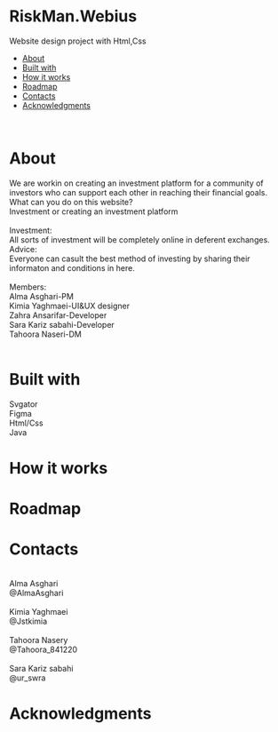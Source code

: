 # RiskMan.Webius
Website design project with Html,Css<br/>

<ul>
  <li><a href="https://github.com/AlmaAsghari/RiskMan.Webius?tab=readme-ov-file#about">About</a></li>
  <LI><a href="https://github.com/AlmaAsghari/RiskMan.Webius#built-with">Built with</a></LI>
  <li><a href="https://github.com/AlmaAsghari/RiskMan.Webius?tab=readme-ov-file#how-it-works">How it works</a>
  <li><a href="https://github.com/AlmaAsghari/RiskMan.Webius/edit/main/README.md#roadmap">Roadmap</a></li>
  <li><a href="https://github.com/AlmaAsghari/RiskMan.Webius/edit/main/README.md#contacts">Contacts</a></li>
  <li><a href="https://github.com/AlmaAsghari/RiskMan.Webius/edit/main/README.md#acknowledgments">Acknowledgments</a></li>
</ul>
</br>
<h1>About</h1>
We are workin on creating an investment platform for a community of investors who can support each other in reaching their financial goals.</br>What can you do on this website?</br>Investment or creating an investment platform</br></br>Investment:</br>All sorts of investment will be completely online in deferent exchanges.</br>Advice:</br>Everyone can casult the best method of investing by sharing their informaton and conditions in here.</br></br>Members:</br>Alma Asghari-PM</br>Kimia Yaghmaei-UI&UX designer</br>Zahra Ansarifar-Developer</br>Sara Kariz sabahi-Developer</br>Tahoora Naseri-DM
</br></br>
<h1>Built with</h1>
Svgator</br>
Figma</br>
Html/Css</br>
Java








<h1>How it works</h1>








<h1>Roadmap</h1>







<h1>Contacts</h1>
</br>Alma Asghari</br>@AlmaAsghari</br></br>Kimia Yaghmaei </br> @Jstkimia</br></br>Tahoora Nasery </br>@Tahoora_841220</br></br> Sara Kariz sabahi</br>@ur_swra






<h1>Acknowledgments</h1>


